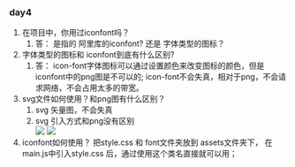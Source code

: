 ### day4
1. 在项目中，你用过iconfont吗？
    1. 答：  是指的 阿里库的iconfont? 还是 字体类型的图标？
2. 字体类型的图标和 iconfont到底有什么区别?
    1. 答： icon-font字体图标可以通过设置颜色来改变图标的颜色，但是iconfont中的png图是不可以的;
        icon-font不会失真，相对于png，不会请求网络，不会占用太多的带宽。
3. svg文件如何使用？和png图有什么区别？
    1.  svg 矢量图，不会失真
    2.  svg 引入方式和png没有区别   
        <img src="icon-search.png">
        <img src="./assets/images/svg/icon_photo.svg">
4. iconfont如何使用？
    把style.css 和 font文件夹放到 assets文件夹下，
    在main.js中引入style.css 后，通过使用这个类名直接就可以用；